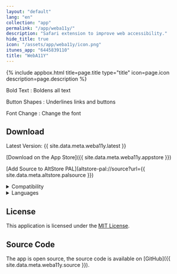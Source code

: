 ```yaml
---
layout: "default"
lang: "en"
collection: "app"
permalink: "/app/weba11y/"
description: "Safari extension to improve web accessibility."
hide_title: true
icon: "/assets/app/weba11y/icon.png"
itunes_app: "6445839110"
title: "WebA11Y"
---
```


{% include appbox.html title=page.title type="title" icon=page.icon description=page.description %}

Bold Text
:  Boldens all text

Button Shapes
:  Underlines links and buttons

Font Change
:  Change the font

## Download

Latest Version: {{ site.data.meta.weba11y.latest }}

[Download on the App Store]({{ site.data.meta.weba11y.appstore }})

[Add Source to AltStore PAL](altstore-pal://source?url={{ site.data.meta.altstore.palsource }})

<details>
  <summary>Compatibility</summary>
  <ul>
    <li>iOS 15.4 or later.</li>
    <li>iPadOS 15.4 or later.</li>
    <li>macOS 12.3 or later.</li>
    <li>visionOS 1.0 or later.</li>
  </ul>
</details>

<details>
  <summary>Languages</summary>
  <ul>
    <li>English</li>
    <li>Japanese</li>
    <li>Spanish</li>
  </ul>
</details>

## License

This application is licensed under the [MIT License](https://github.com/Cizzuk/WebA11Y/blob/main/LICENSE).

## Source Code

The app is open source, the source code is available on [GitHub]({{ site.data.meta.weba11y.source }}).
